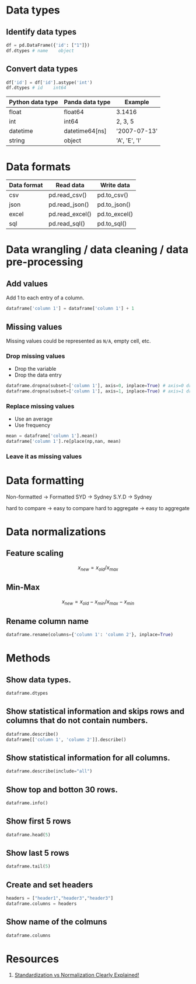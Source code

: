 # Data types

## Identify data types

```py
df = pd.DataFrame({'id': ["1"]})
df.dtypes # name    object
```

## Convert data types

```py
df['id'] = df['id'].astype('int')
df.dtypes # id    int64
```

| Python data type | Panda data type | Example       |
| ---------------- | --------------- |---------------|
| float            | float64         | 3.1416        |
| int              | int64           | 2, 3, 5       |
| datetime         | datetime64[ns]  | '2007-07-13'  |
| string           | object          | 'A', 'E', 'I' |

# Data formats

| Data format | Read data       | Write data    |
| ----------- | --------------- | ------------- |
| csv         | pd.read_csv()   | pd.to_csv()   |
| json        | pd.read_json()  | pd.to_json()  |
| excel       | pd.read_excel() | pd.to_excel() |
| sql         | pd.read_sql()   | pd.to_sql()   |


# Data wrangling / data cleaning / data pre-processing

## Add values

Add 1 to each entry of a column.

```py
dataframe['column 1'] = dataframe['column 1'] + 1
```

## Missing values

Missing values could be represented as `N/A`, empty cell, etc.

### Drop missing values

- Drop the variable
- Drop the data entry

```py
dataframe.dropna(subset=['column 1'], axis=0, inplace=True) # axis=0 drops the entire row
dataframe.dropna(subset=['column 1'], axis=1, inplace=True) # axis=1 drops the entire column
```

### Replace missing values

- Use an average
- Use frequency

```py
mean = dataframe['column 1'].mean()
dataframe['column 1'].re[place(np,nan, mean)
```

### Leave it as missing values


# Data formatting

Non-formatted -> Formatted
SYD -> Sydney
S.Y.D -> Sydney

hard to compare -> easy to compare
hard to aggregate -> easy to aggregate

# Data normalizations

## Feature scaling


$$
x_{new} = x_{old}/x_{max}
$$

## Min-Max

$$
x_{new} = x_{old}-x_{min}/x_{max}-x_{min}
$$

## Rename column name

```py
dataframe.rename(columns={'column 1': 'column 2'}, inplace=True)
```

# Methods

## Show data types.

```py
dataframe.dtypes
```

## Show statistical information and skips rows and columns that do not contain numbers.

```py
dataframe.describe()
dataframe[['column 1', 'column 2']].describe()
```

## Show statistical information for all columns.

```py
dataframe.describe(include="all")
```

## Show top and botton 30 rows.

```py
dataframe.info()
```

## Show first 5 rows

```py
dataframe.head(5)
```

## Show last 5 rows

```py
dataframe.tail(5)
```

## Create and set headers

```py
headers = ["header1","header3","header3"]
dataframe.columns = headers
```

## Show name of the colmuns

```py
dataframe.columns
```

# Resources

1. [Standardization vs Normalization Clearly Explained!](https://www.youtube.com/watch?v=sxEqtjLC0aM)
